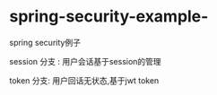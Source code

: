 # spring-security-example-
spring security例子


session 分支 : 用户会话基于session的管理

token 分支: 用户回话无状态,基于jwt token
